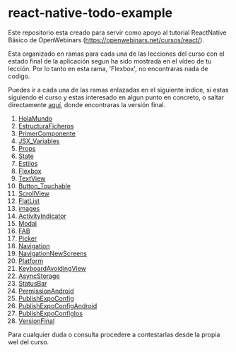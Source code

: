 # react-native-todo-example

Este repositorio esta creado para servir como apoyo al tutorial ReactNative Básico de OpenWebinars (https://openwebinars.net/cursos/react/).

Esta organizado en ramas para cada una de las lecciones del curso con el estado final de la aplicación segun ha sido mostrada en el vídeo de tu lección. Por lo tanto en esta rama, 'Flexbox', no encontraras nada de codigo.

Puedes ir a cada una de las ramas enlazadas en el siguiente indice, si estas siguiendo el curso y estas interesado en algun punto en concreto, o saltar directamente [aquí](https://github.com/ajimenezdev/react-native-todo-example/tree/VersionFinal), donde encontraras la versión final.

1. [HolaMundo](https://github.com/ajimenezdev/react-native-todo-example/tree/HolaMundo)
2. [EstructuraFicheros](https://github.com/ajimenezdev/react-native-todo-example/tree/EstructuraFicheros)
3. [PrimerComponente](https://github.com/ajimenezdev/react-native-todo-example/tree/PrimerComponente)
4. [JSX_Variables](https://github.com/ajimenezdev/react-native-todo-example/tree/JSX_Variables)
5. [Props](https://github.com/ajimenezdev/react-native-todo-example/tree/Props)
6. [State](https://github.com/ajimenezdev/react-native-todo-example/tree/State)
7. [Estilos](https://github.com/ajimenezdev/react-native-todo-example/tree/Estilos)
8. [Flexbox](https://github.com/ajimenezdev/react-native-todo-example/tree/Flexbox)
9. [TextView](https://github.com/ajimenezdev/react-native-todo-example/tree/TextView)
10. [Button_Touchable](https://github.com/ajimenezdev/react-native-todo-example/tree/Button_Touchable)
11. [ScrollView](https://github.com/ajimenezdev/react-native-todo-example/tree/ScrollView)
12. [FlatList](https://github.com/ajimenezdev/react-native-todo-example/tree/FlatList)
12. [images](https://github.com/ajimenezdev/react-native-todo-example/tree/images)
14. [ActivityIndicator](https://github.com/ajimenezdev/react-native-todo-example/tree/ActivityIndicator)
15. [Modal](https://github.com/ajimenezdev/react-native-todo-example/tree/Modal)
16. [FAB](https://github.com/ajimenezdev/react-native-todo-example/tree/FAB)
17. [Picker](https://github.com/ajimenezdev/react-native-todo-example/tree/Picker)
18. [Navigation](https://github.com/ajimenezdev/react-native-todo-example/tree/Navigation)
19. [NavigationNewScreens](https://github.com/ajimenezdev/react-native-todo-example/tree/NavigationNewScreens)
20. [Platform](https://github.com/ajimenezdev/react-native-todo-example/tree/Platform)
21. [KeyboardAvoidingView](https://github.com/ajimenezdev/react-native-todo-example/tree/KeyboardAvoidingView)
22. [AsyncStorage](https://github.com/ajimenezdev/react-native-todo-example/tree/AsyncStorage)
23. [StatusBar](https://github.com/ajimenezdev/react-native-todo-example/tree/StatusBar)
24. [PermissionAndroid](https://github.com/ajimenezdev/react-native-todo-example/tree/PermissionAndroid)
25. [PublishExpoConfig](https://github.com/ajimenezdev/react-native-todo-example/tree/PublishExpoConfig)
26. [PublishExpoConfigAndroid](https://github.com/ajimenezdev/react-native-todo-example/tree/PublishExpoConfig)
27. [PublishExpoConfigIos](https://github.com/ajimenezdev/react-native-todo-example/tree/PublishExpoConfigIos)
28. [VersionFinal](https://github.com/ajimenezdev/react-native-todo-example/tree/VersionFinal)

Para cualquier duda o consulta procedere a contestarlas desde la propia wel del curso.
